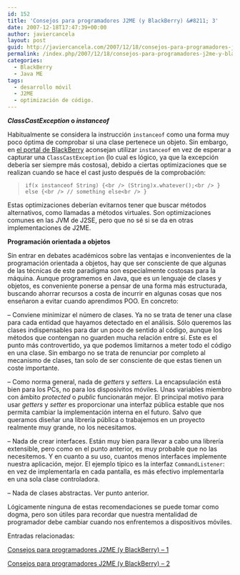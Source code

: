 ```yaml
---
id: 152
title: 'Consejos para programadores J2ME (y BlackBerry) &#8211; 3'
date: 2007-12-18T17:47:39+00:00
author: javiercancela
layout: post
guid: http://javiercancela.com/2007/12/18/consejos-para-programadores-j2me-y-blackberry-3/
permalink: /index.php/2007/12/18/consejos-para-programadores-j2me-y-blackberry-3/
categories:
  - BlackBerry
  - Java ME
tags:
  - desarrollo móvil
  - J2ME
  - optimización de código.
---
```

**_ClassCastException_ o _instanceof_**

Habitualmente se considera la instrucción `instanceof` como una forma muy poco óptima de comprobar si una clase pertenece un objeto. Sin embargo, en [el portal de BlackBerry](http://www.blackberry.net/developers/javaknowledge/general/kpa0203185136.shtml "General Coding Tips") aconsejan utilizar `instanceof` en vez de esperar a capturar una `ClassCastException` (lo cual es lógico, ya que la excepción debería ser siempre más costosa), debido a ciertas optimizaciones que se realizan cuando se hace el cast justo después de la comprobación:

> `if(x instanceof String) {<br />
(String)x.whatever();<br />
} else {<br />
// something else<br />
}`

Estas optimizaciones deberían evitarnos tener que buscar métodos alternativos, como llamadas a métodos virtuales. Son optimizaciones comunes en las JVM de J2SE, pero que no sé si se da en otras implementaciones de J2ME.

**Programación orientada a objetos**

Sin entrar en debates académicos sobre las ventajas e inconvenientes de la programación orientada a objetos, hay que ser consciente de que algunas de las técnicas de este paradigma son especialmente costosas para la máquina. Aunque programemos en Java, que es un lenguaje de clases y objetos, es conveniente ponerse a pensar de una forma más estructurada, buscando ahorrar recursos a costa de incurrir en algunas cosas que nos enseñaron a evitar cuando aprendimos POO. En concreto:

&#8211; Conviene minimizar el número de clases. Ya no se trata de tener una clase para cada entidad que hayamos detectado en el análisis. Sólo queremos las clases indispensables para dar un poco de sentido al código, aunque los métodos que contengan no guarden mucha relación entre sí. Este es el punto más controvertido, ya que podemos limitarnos a meter todo el código en una clase. Sin embargo no se trata de renunciar por completo al mecanismo de clases, tan solo de ser consciente de que estas tienen un coste importante.

&#8211; Como norma general, nada de _getters_ y _setters_. La encapsulación está bien para los PCs, no para los disposivitos móviles. Unas variables miembro con ámbito _protected_ o _public_ funcionarán mejor. El principal motivo para usar _getters_ y _setter_ es proporcionar una interfaz pública estable que nos permita cambiar la implementación interna en el futuro. Salvo que queramos diseñar una librería pública o trabajemos en un proyecto realmente muy grande, no los necesitamos.

&#8211; Nada de crear interfaces. Están muy bien para llevar a cabo una librería extensible, pero como en el punto anterior, es muy probable que no las necesitemos. Y en cuanto a su uso, cuantos menos interfaces implemente nuestra aplicación, mejor. El ejemplo típico es la interfaz `CommandListener`: en vez de implementarla en cada pantalla, es más efectivo implementarla en una sola clase controladora.

&#8211; Nada de clases abstractas. Ver punto anterior.

Lógicamente ninguna de estas recomendaciones se puede tomar como dogma, pero son útiles para recordar que nuestra mentalidad de programador debe cambiar cuando nos enfrentemos a dispositivos móviles.

Entradas relacionadas:
  
[Consejos para programadores J2ME (y BlackBerry) &#8211; 1](http://javiercancela.com/2007/12/07/consejos-para-programadores-j2me-y-blackberry-1/)
  
[Consejos para programadores J2ME (y BlackBerry) &#8211; 2](http://javiercancela.com/2007/12/17/consejos-para-programadores-j2me-y-blackberry-2/)